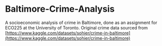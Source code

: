 # Baltimore-Crime-Analysis
A socioeconomic analysis of crime in Baltimore, done as an assignment for ECO225 at the University of Toronto.
Original crime data sourced from [https://www.kaggle.com/datasets/sohier/crime-in-baltimore](https://www.kaggle.com/datasets/sohier/crime-in-baltimore)
